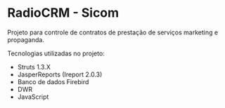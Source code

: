 RadioCRM - Sicom
========

Projeto para controle de contratos de prestação de serviços marketing e propaganda.

Tecnologias utilizadas no projeto:

- Struts 1.3.X
- JasperReports (Ireport 2.0.3)
- Banco de dados Firebird
- DWR
- JavaScript
